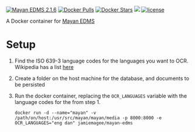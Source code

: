 [![Mayan EDMS 2.1.6](https://img.shields.io/badge/Mayan%20EDMS-2.1.6-brightgreen.svg)]() [![Docker Pulls](https://img.shields.io/docker/pulls/jamiemagee/mayan-edms.svg?maxAge=2592000)](https://hub.docker.com/r/jamiemagee/mayan-edms/) [![Docker Stars](https://img.shields.io/docker/stars/jamiemagee/mayan-edms.svg?maxAge=2592000)](https://hub.docker.com/r/jamiemagee/mayan-edms/) [![](https://images.microbadger.com/badges/image/jamiemagee/mayan-edms.svg)](https://microbadger.com/images/jamiemagee/mayan-edms "Get your own image badge on microbadger.com") [![license](https://img.shields.io/github/license/jamiemagee/docker-mayan-edms.svg?maxAge=2592000)]()

A Docker container for [Mayan EDMS](https://gitlab.com/mayan-edms/mayan-edms)

Setup
=====
1. Find the ISO 639-3 language codes for the languages you want to OCR. Wikipedia has a list [here](https://en.wikipedia.org/wiki/List_of_ISO_639-1_codes)
2. Create a folder on the host machine for the database, and documents to be persisted
3. Run the docker container, replacing the `OCR_LANGUAGES` variable with the language codes for the from step 1.
	
	`docker run -d --name="mayan" -v /path/on/host:/usr/src/mayan/mayan/media -p 8000:8000 -e OCR_LANGUAGES="eng dan" jamiemagee/mayan-edms`
 
